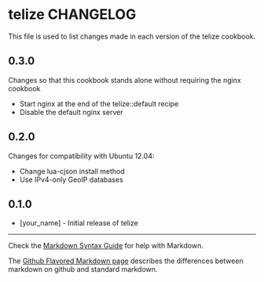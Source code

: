telize CHANGELOG
================

This file is used to list changes made in each version of the telize cookbook.

0.3.0
-----
Changes so that this cookbook stands alone without requiring the nginx cookbook
- Start nginx at the end of the telize::default recipe
- Disable the default nginx server

0.2.0
-----
Changes for compatibility with Ubuntu 12.04:
- Change lua-cjson install method
- Use IPv4-only GeoIP databases

0.1.0
-----
- [your_name] - Initial release of telize

- - -
Check the [Markdown Syntax Guide](http://daringfireball.net/projects/markdown/syntax) for help with Markdown.

The [Github Flavored Markdown page](http://github.github.com/github-flavored-markdown/) describes the differences between markdown on github and standard markdown.
